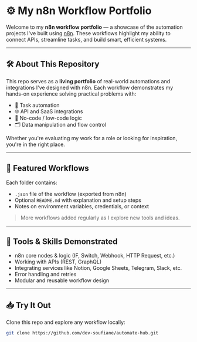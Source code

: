 # ⚙️ My n8n Workflow Portfolio

Welcome to my **n8n workflow portfolio** — a showcase of the automation projects I've built using [n8n](https://n8n.io/). These workflows highlight my ability to connect APIs, streamline tasks, and build smart, efficient systems.

---

## 🛠️ About This Repository

This repo serves as a **living portfolio** of real-world automations and integrations I've designed with n8n. Each workflow demonstrates my hands-on experience solving practical problems with:

- 🔄 Task automation
- 🌐 API and SaaS integrations
- 🧠 No-code / low-code logic
- 🗂️ Data manipulation and flow control

Whether you're evaluating my work for a role or looking for inspiration, you're in the right place.

---

## 🚀 Featured Workflows

Each folder contains:
- `.json` file of the workflow (exported from n8n)
- Optional `README.md` with explanation and setup steps
- Notes on environment variables, credentials, or context

> More workflows added regularly as I explore new tools and ideas.

---

## 🧰 Tools & Skills Demonstrated

- n8n core nodes & logic (IF, Switch, Webhook, HTTP Request, etc.)
- Working with APIs (REST, GraphQL)
- Integrating services like Notion, Google Sheets, Telegram, Slack, etc.
- Error handling and retries
- Modular and reusable workflow design

---

## 📥 Try It Out

Clone this repo and explore any workflow locally:

```bash
git clone https://github.com/dev-soufiane/automate-hub.git
